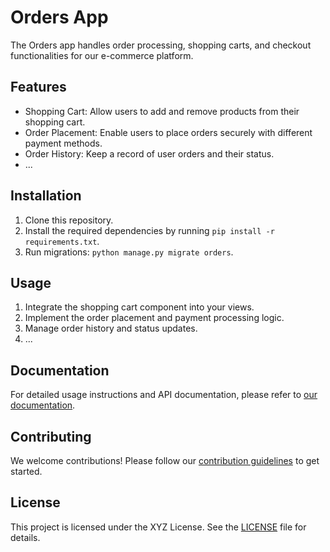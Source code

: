 # Orders App

The Orders app handles order processing, shopping carts, and checkout functionalities for our e-commerce platform.

## Features

- Shopping Cart: Allow users to add and remove products from their shopping cart.
- Order Placement: Enable users to place orders securely with different payment methods.
- Order History: Keep a record of user orders and their status.
- ...

## Installation

1. Clone this repository.
2. Install the required dependencies by running `pip install -r requirements.txt`.
3. Run migrations: `python manage.py migrate orders`.

## Usage

1. Integrate the shopping cart component into your views.
2. Implement the order placement and payment processing logic.
3. Manage order history and status updates.
4. ...

## Documentation

For detailed usage instructions and API documentation, please refer to [our documentation](link-to-docs).

## Contributing

We welcome contributions! Please follow our [contribution guidelines](link-to-guidelines) to get started.

## License

This project is licensed under the XYZ License. See the [LICENSE](link-to-license) file for details.
